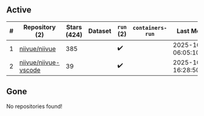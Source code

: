 ## Active
| # | Repository (2) | Stars (424) | Dataset | `run` (2) | `containers-run` | Last Modified |
| --- | --- | --- | --- | --- | --- | --- |
| 1 | [niivue/niivue](https://github.com/niivue/niivue) | 385 |  | :heavy_check_mark: |  | 2025-10-16 06:05:10+00:00 |
| 2 | [niivue/niivue-vscode](https://github.com/niivue/niivue-vscode) | 39 |  | :heavy_check_mark: |  | 2025-10-17 16:28:50+00:00 |

## Gone
No repositories found!
